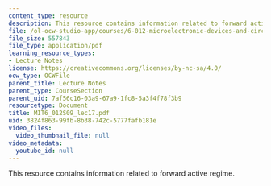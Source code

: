 ```yaml
---
content_type: resource
description: This resource contains information related to forward active regime.
file: /ol-ocw-studio-app/courses/6-012-microelectronic-devices-and-circuits-spring-2009/3824f86399fb8b38742c5777fafb181e_MIT6_012S09_lec17.pdf
file_size: 557843
file_type: application/pdf
learning_resource_types:
- Lecture Notes
license: https://creativecommons.org/licenses/by-nc-sa/4.0/
ocw_type: OCWFile
parent_title: Lecture Notes
parent_type: CourseSection
parent_uid: 7af56c16-03a9-67a9-1fc8-5a3f4f78f3b9
resourcetype: Document
title: MIT6_012S09_lec17.pdf
uid: 3824f863-99fb-8b38-742c-5777fafb181e
video_files:
  video_thumbnail_file: null
video_metadata:
  youtube_id: null
---
```

This resource contains information related to forward active regime.